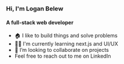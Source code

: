 ### Hi, I'm Logan Belew
#### A full-stack web developer

- 🏠 I like to build things and solve problems
- 👨‍🎓 I'm currently learning next.js and UI/UX
- 👯 I’m looking to collaborate on projects
- Feel free to reach out to me on LinkedIn


